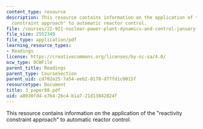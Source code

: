 ```yaml
---
content_type: resource
description: This resource contains information on the application of the "reactivity
  constraint approach" to automatic reactor control.
file: /courses/22-921-nuclear-power-plant-dynamics-and-control-january-iap-2006/a8030fd4e7b426c4b1a721d13842824f_3_paper88.pdf
file_size: 2552349
file_type: application/pdf
learning_resource_types:
- Readings
license: https://creativecommons.org/licenses/by-nc-sa/4.0/
ocw_type: OCWFile
parent_title: Readings
parent_type: CourseSection
parent_uid: cd702e25-7a54-eeb2-0170-d77fd1c0015f
resourcetype: Document
title: 3_paper88.pdf
uid: a8030fd4-e7b4-26c4-b1a7-21d13842824f
---
```

This resource contains information on the application of the "reactivity constraint approach" to automatic reactor control.